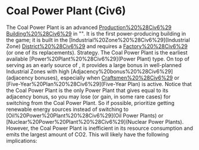 # Coal Power Plant (Civ6)

The Coal Power Plant is an advanced [Production%20%28Civ6%29](production) [Building%20%28Civ6%29](building) in "". It is the first power-producing building in the game; it is built in the [Industrial%20Zone%20%28Civ6%29](Industrial Zone) [District%20%28Civ6%29](district) and requires a [Factory%20%28Civ6%29](Factory) (or one of its replacements).
Strategy.
The Coal Power Plant is the earliest available [Power%20Plant%20%28Civ6%29](Power Plant) type. On top of serving as an early source of , it provides a large bonus in well-planned Industrial Zones with high [Adjacency%20bonus%20%28Civ6%29](adjacency bonuses), especially when [Craftsmen%20%28Civ6%29](Craftsmen) or [Five-Year%20Plan%20%28Civ6%29](Five-Year Plan) is active.
Notice that the Coal Power Plant is the only Power Plant that gives equal to its adjacency bonus, so you may lose (or gain, in some rare cases) for switching from the Coal Power Plant. So if possible, prioritize getting renewable energy sources instead of switching to [Oil%20Power%20Plant%20%28Civ6%29](Oil Power Plants) or [Nuclear%20Power%20Plant%20%28Civ6%29](Nuclear Power Plants).
However, the Coal Power Plant is inefficient in its resource consumption and emits the largest amount of CO2. This will likely have the following implications: